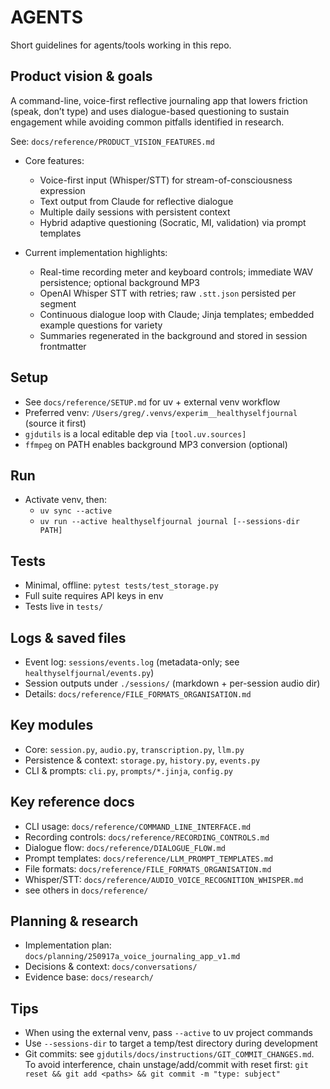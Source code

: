 # AGENTS

Short guidelines for agents/tools working in this repo.

## Product vision & goals

A command-line, voice-first reflective journaling app that lowers friction (speak, don’t type) and uses dialogue-based questioning to sustain engagement while avoiding common pitfalls identified in research.

See: `docs/reference/PRODUCT_VISION_FEATURES.md`

- Core features:
  - Voice-first input (Whisper/STT) for stream-of-consciousness expression
  - Text output from Claude for reflective dialogue
  - Multiple daily sessions with persistent context
  - Hybrid adaptive questioning (Socratic, MI, validation) via prompt templates

- Current implementation highlights:
  - Real-time recording meter and keyboard controls; immediate WAV persistence; optional background MP3
  - OpenAI Whisper STT with retries; raw `.stt.json` persisted per segment
  - Continuous dialogue loop with Claude; Jinja templates; embedded example questions for variety
  - Summaries regenerated in the background and stored in session frontmatter

## Setup

- See `docs/reference/SETUP.md` for uv + external venv workflow
- Preferred venv: `/Users/greg/.venvs/experim__healthyselfjournal` (source it first)
- `gjdutils` is a local editable dep via `[tool.uv.sources]`
- `ffmpeg` on PATH enables background MP3 conversion (optional)

## Run

- Activate venv, then:
  - `uv sync --active`
  - `uv run --active healthyselfjournal journal [--sessions-dir PATH]`

## Tests

- Minimal, offline: `pytest tests/test_storage.py`
- Full suite requires API keys in env
- Tests live in `tests/`

## Logs & saved files

- Event log: `sessions/events.log` (metadata-only; see `healthyselfjournal/events.py`)
- Session outputs under `./sessions/` (markdown + per-session audio dir)
- Details: `docs/reference/FILE_FORMATS_ORGANISATION.md`

## Key modules

- Core: `session.py`, `audio.py`, `transcription.py`, `llm.py`
- Persistence & context: `storage.py`, `history.py`, `events.py`
- CLI & prompts: `cli.py`, `prompts/*.jinja`, `config.py`

## Key reference docs

- CLI usage: `docs/reference/COMMAND_LINE_INTERFACE.md`
- Recording controls: `docs/reference/RECORDING_CONTROLS.md`
- Dialogue flow: `docs/reference/DIALOGUE_FLOW.md`
- Prompt templates: `docs/reference/LLM_PROMPT_TEMPLATES.md`
- File formats: `docs/reference/FILE_FORMATS_ORGANISATION.md`
- Whisper/STT: `docs/reference/AUDIO_VOICE_RECOGNITION_WHISPER.md`
- see others in `docs/reference/`

## Planning & research

- Implementation plan: `docs/planning/250917a_voice_journaling_app_v1.md`
- Decisions & context: `docs/conversations/`
- Evidence base: `docs/research/`

## Tips

- When using the external venv, pass `--active` to uv project commands
- Use `--sessions-dir` to target a temp/test directory during development
- Git commits: see `gjdutils/docs/instructions/GIT_COMMIT_CHANGES.md`. To avoid interference, chain unstage/add/commit with reset first: `git reset && git add <paths> && git commit -m "type: subject"`
